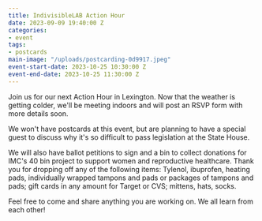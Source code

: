 ```yaml
---
title: IndivisibleLAB Action Hour
date: 2023-09-09 19:40:00 Z
categories:
- event
tags:
- postcards
main-image: "/uploads/postcarding-0d9917.jpeg"
event-start-date: 2023-10-25 10:30:00 Z
event-end-date: 2023-10-25 11:30:00 Z
---
```


Join us for our next Action Hour in Lexington. Now that the weather is getting colder, we'll be meeting indoors and will post an RSVP form with more details soon. 

We won't have postcards at this event, but are planning to have a special guest to discuss why it's so difficult to pass legislation at the State House. 

We will also have ballot petitions to sign and a bin to collect donations for IMC's 40 bin project to support women and reproductive healthcare. Thank you for dropping off any of the following items: Tylenol, ibuprofen, heating pads, individually wrapped tampons and pads or packages of tampons and pads; gift cards in any amount for Target or CVS; mittens, hats, socks.

Feel free to come and share anything you are working on. We all learn from each other!